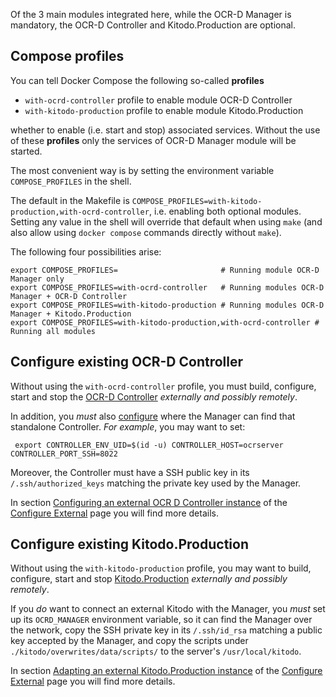 Of the 3 main modules integrated here, while the OCR-D Manager is mandatory, the OCR-D Controller and Kitodo.Production are optional.

## Compose profiles

You can tell Docker Compose the following so-called **profiles** 

- `with-ocrd-controller` profile to enable module OCR-D Controller
- `with-kitodo-production` profile to enable module Kitodo.Production

whether to enable (i.e. start and stop) associated services. Without the use of these **profiles** only the services of OCR-D Manager module will be started.

The most convenient way is by setting the environment variable `COMPOSE_PROFILES` in the shell.

The default in the Makefile is `COMPOSE_PROFILES=with-kitodo-production,with-ocrd-controller`,
i.e. enabling both optional modules. Setting any value in the shell will override that default
when using `make` (and also allow using `docker compose` commands directly without `make`).

The following four possibilities arise:

    export COMPOSE_PROFILES=                       # Running module OCR-D Manager only
    export COMPOSE_PROFILES=with-ocrd-controller   # Running modules OCR-D Manager + OCR-D Controller
    export COMPOSE_PROFILES=with-kitodo-production # Running modules OCR-D Manager + Kitodo.Production
    export COMPOSE_PROFILES=with-kitodo-production,with-ocrd-controller # Running all modules

## Configure existing OCR-D Controller

Without using the `with-ocrd-controller` profile, you must build, configure, start and stop the [OCR-D Controller](https://github.com/slub/ocrd_controller) _externally and possibly remotely_.

In addition, you _must_ also [configure](#configuration) where the Manager can find that standalone Controller. _For example_, you may want to set:

     export CONTROLLER_ENV_UID=$(id -u) CONTROLLER_HOST=ocrserver CONTROLLER_PORT_SSH=8022


Moreover, the Controller must have a SSH public key in its `/.ssh/authorized_keys` matching the private key used by the Manager.

In section [Configuring an external OCR D Controller instance](configure-external.md#configuring-an-external-ocr-d-controller-instance) of the [Configure External](configure-external.md) page
you will find more details.

## Configure existing Kitodo.Production

Without using the `with-kitodo-production` profile, you may want to build, configure, start and stop [Kitodo.Production](https://github.com/slub/kitodo-production-docker) _externally and possibly remotely_.

If you _do_ want to connect an external Kitodo with the Manager, you _must_ set up its `OCRD_MANAGER` environment variable, so it can find the Manager over the network, copy the SSH private key in its `/.ssh/id_rsa` matching a public key accepted by the Manager, and copy the scripts under `./kitodo/overwrites/data/scripts/` to the server's `/usr/local/kitodo`.

In section [Adapting an external Kitodo.Production instance](configure-external.md#adapting-an-external-kitodoproduction-instance) of the [Configure External](configure-external.md) page 
you will find more details.
